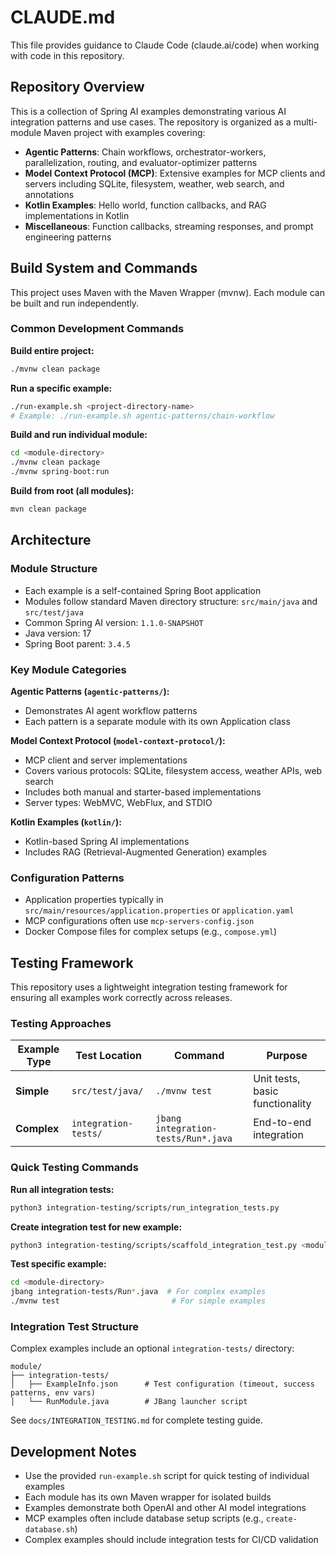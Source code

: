 # CLAUDE.md

This file provides guidance to Claude Code (claude.ai/code) when working with code in this repository.

## Repository Overview

This is a collection of Spring AI examples demonstrating various AI integration patterns and use cases. The repository is organized as a multi-module Maven project with examples covering:

- **Agentic Patterns**: Chain workflows, orchestrator-workers, parallelization, routing, and evaluator-optimizer patterns
- **Model Context Protocol (MCP)**: Extensive examples for MCP clients and servers including SQLite, filesystem, weather, web search, and annotations
- **Kotlin Examples**: Hello world, function callbacks, and RAG implementations in Kotlin
- **Miscellaneous**: Function callbacks, streaming responses, and prompt engineering patterns

## Build System and Commands

This project uses Maven with the Maven Wrapper (mvnw). Each module can be built and run independently.

### Common Development Commands

**Build entire project:**
```bash
./mvnw clean package
```

**Run a specific example:**
```bash
./run-example.sh <project-directory-name>
# Example: ./run-example.sh agentic-patterns/chain-workflow
```

**Build and run individual module:**
```bash
cd <module-directory>
./mvnw clean package
./mvnw spring-boot:run
```

**Build from root (all modules):**
```bash
mvn clean package
```

## Architecture

### Module Structure
- Each example is a self-contained Spring Boot application
- Modules follow standard Maven directory structure: `src/main/java` and `src/test/java`
- Common Spring AI version: `1.1.0-SNAPSHOT`
- Java version: 17
- Spring Boot parent: `3.4.5`

### Key Module Categories

**Agentic Patterns (`agentic-patterns/`):**
- Demonstrates AI agent workflow patterns
- Each pattern is a separate module with its own Application class

**Model Context Protocol (`model-context-protocol/`):**
- MCP client and server implementations
- Covers various protocols: SQLite, filesystem access, weather APIs, web search
- Includes both manual and starter-based implementations
- Server types: WebMVC, WebFlux, and STDIO

**Kotlin Examples (`kotlin/`):**
- Kotlin-based Spring AI implementations
- Includes RAG (Retrieval-Augmented Generation) examples

### Configuration Patterns
- Application properties typically in `src/main/resources/application.properties` or `application.yaml`
- MCP configurations often use `mcp-servers-config.json`
- Docker Compose files for complex setups (e.g., `compose.yml`)

## Testing Framework

This repository uses a lightweight integration testing framework for ensuring all examples work correctly across releases.

### Testing Approaches

| Example Type | Test Location | Command | Purpose |
|--------------|---------------|---------|---------|
| **Simple** | `src/test/java/` | `./mvnw test` | Unit tests, basic functionality |
| **Complex** | `integration-tests/` | `jbang integration-tests/Run*.java` | End-to-end integration |

### Quick Testing Commands

**Run all integration tests:**
```bash
python3 integration-testing/scripts/run_integration_tests.py
```

**Create integration test for new example:**
```bash
python3 integration-testing/scripts/scaffold_integration_test.py <module-path> [--complexity simple|complex|mcp]
```

**Test specific example:**
```bash
cd <module-directory>
jbang integration-tests/Run*.java  # For complex examples
./mvnw test                         # For simple examples
```

### Integration Test Structure

Complex examples include an optional `integration-tests/` directory:
```
module/
├── integration-tests/
│   ├── ExampleInfo.json      # Test configuration (timeout, success patterns, env vars)
│   └── RunModule.java        # JBang launcher script
```

See `docs/INTEGRATION_TESTING.md` for complete testing guide.

## Development Notes

- Use the provided `run-example.sh` script for quick testing of individual examples
- Each module has its own Maven wrapper for isolated builds
- Examples demonstrate both OpenAI and other AI model integrations
- MCP examples often include database setup scripts (e.g., `create-database.sh`)
- Complex examples should include integration tests for CI/CD validation